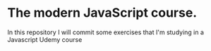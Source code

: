 # The modern JavaScript course.

In this repository I will commit some exercises that I'm studying in a Javascript Udemy course
